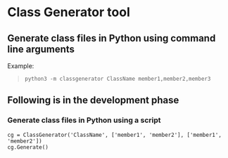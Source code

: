 # Class Generator tool

## Generate class files in Python using command line arguments

Example:

> `python3 -m classgenerator ClassName member1,member2,member3`

## Following is in the development phase

### Generate class files in Python using a script

```from classgen import ClassGenerator
cg = ClassGenerator('ClassName', ['member1', 'member2'], ['member1', 'member2'])
cg.Generate()
```
